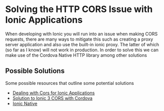 # Solving the HTTP CORS Issue with Ionic Applications

When developing with Ionic you will run into an issue when making CORS requests, there are many ways to mitigate this such as creating a proxy server application and also use the built-in ionic proxy. The latter of which (so far as I know) will not work in production. In order to solve this we can make use of the Cordova Native HTTP library among other solutions

## Possible Solutions 
Some possible resources that outline some potential solutions

- [Dealing with Cors for Ionic Applications](https://www.joshmorony.com/dealing-with-cors-cross-origin-resource-sharing-in-ionic-applications/)
- [Solution to Ionic 3 CORS with Cordova](https://hackernoon.com/a-practical-solution-for-cors-cross-origin-resource-sharing-issues-in-ionic-3-and-cordova-2112fc282664)
- [Ionic Native](https://ionicframework.com/docs/native/http/)